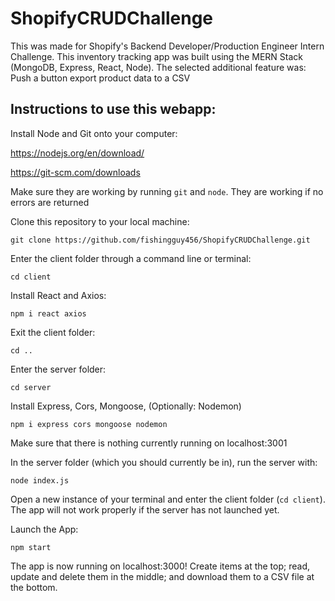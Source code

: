 # ShopifyCRUDChallenge
This was made for Shopify's Backend Developer/Production Engineer Intern Challenge. This inventory tracking app was built using the MERN Stack (MongoDB, Express, React, Node). The selected additional feature was: Push a button export product data to a CSV

## Instructions to use this webapp:

Install Node and Git onto your computer:

https://nodejs.org/en/download/

https://git-scm.com/downloads

Make sure they are working by running `git` and `node`. They are working if no errors are returned

Clone this repository to your local machine:

`git clone https://github.com/fishingguy456/ShopifyCRUDChallenge.git`

Enter the client folder through a command line or terminal:

`cd client`

Install React and Axios:

`npm i react axios`

Exit the client folder:

`cd ..`

Enter the server folder:

`cd server`

Install Express, Cors, Mongoose, (Optionally: Nodemon)

`npm i express cors mongoose nodemon`

Make sure that there is nothing currently running on localhost:3001

In the server folder (which you should currently be in), run the server with:

`node index.js`

Open a new instance of your terminal and enter the client folder (`cd client`). The app will not work properly if the server has not launched yet.

Launch the App:

`npm start`

The app is now running on localhost:3000! Create items at the top; read, update and delete them in the middle; and download them to a CSV file at the bottom.
